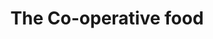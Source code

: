 ---
title: "The Co-operative food"
url: /burton-on-trent/the-co-operative-food-branston-square/
shop: convenience
---